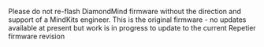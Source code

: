 Please do not re-flash DiamondMind firmware without the direction and support of a MindKits engineer. 
This is the original firmware - no updates available at present but work is in progress to update 
to the current Repetier firmware revision
